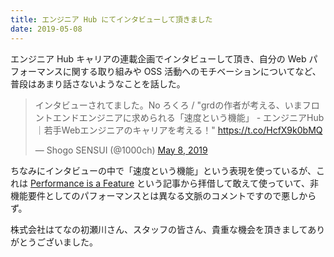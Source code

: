 ```yaml
---
title: エンジニア Hub にてインタビューして頂きました
date: 2019-05-08
---
```


エンジニア Hub キャリアの連載企画でインタビューして頂き、自分の Web パフォーマンスに関する取り組みや OSS 活動へのモチベーションについてなど、普段はあまり話さないようなことを話した。

<blockquote class="twitter-tweet"><p lang="ja" dir="ltr">インタビューされてました。No ろくろ / &quot;grdの作者が考える、いまフロントエンドエンジニアに求められる「速度という機能」 - エンジニアHub｜若手Webエンジニアのキャリアを考える！&quot; <a href="https://t.co/HcfX9k0bMQ">https://t.co/HcfX9k0bMQ</a></p>&mdash; Shogo SENSUI (@1000ch) <a href="https://twitter.com/1000ch/status/1125953195170074624?ref_src=twsrc%5Etfw">May 8, 2019</a></blockquote>

ちなみにインタビューの中で「速度という機能」という表現を使っているが、これは [Performance is a Feature](https://blog.codinghorror.com/performance-is-a-feature/) という記事から拝借して敢えて使っていて、非機能要件としてのパフォーマンスとは異なる文脈のコメントですので悪しからず。

株式会社はてなの初瀬川さん、スタッフの皆さん、貴重な機会を頂きましてありがとうございました。


